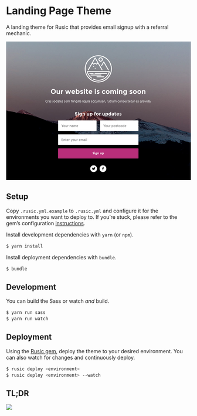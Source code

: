 # Landing Page Theme

A landing theme for Rusic that provides email signup with a referral mechanic.

![](screenshot.png)

## Setup

Copy `.rusic.yml.example` to `.rusic.yml` and configure it for the environments
you want to deploy to. If you’re stuck, please refer to the gem’s configuration
[instructions](https://github.com/rusic/rusic-gem#deploy-using-a-rusicyml-file).

Install development dependencies with `yarn` (or `npm`).

```sh
$ yarn install
```

Install deployment dependencies with `bundle`.

```sh
$ bundle
```

## Development

You can build the Sass or watch _and_ build.

```sh
$ yarn run sass
$ yarn run watch
```

## Deployment

Using the [Rusic gem](https://github.com/rusic/rusic-gem), deploy the theme to
your desired environment. You can also watch for changes and continuously
deploy.

```sh
$ rusic deploy <environment>
$ rusic deploy <environment> --watch
```

## TL;DR

![](http://media.giphy.com/media/a2YMh46Z2ZScE/giphy.gif)

